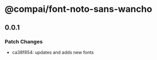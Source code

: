 # @compai/font-noto-sans-wancho

## 0.0.1
### Patch Changes

- ca38f854: updates and adds new fonts
